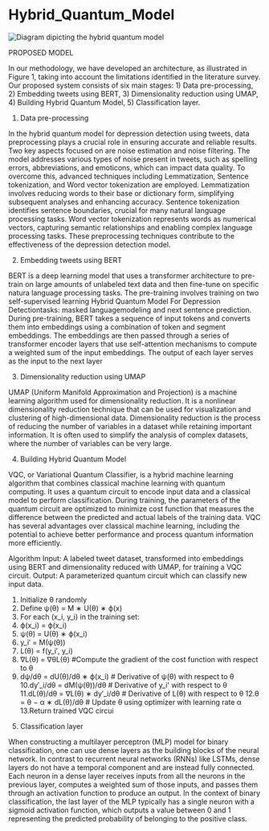 # Hybrid_Quantum_Model
![Diagram dipicting the hybrid quantum model](https://github.com/AjayKrishnaDerebail/Hybrid_Quantum_Model/assets/85861443/1fafe0cc-8aef-4dd2-8db7-6b322629e2a7)

PROPOSED MODEL

In our methodology, we have developed an architecture, as illustrated in Figure 1, 
taking into account the limitations identified in the literature survey. Our proposed 
system consists of six main stages: 1) Data pre-processing, 2) Embedding tweets 
using BERT, 3) Dimensionality reduction using UMAP, 4) Building Hybrid Quantum 
Model, 5) Classification layer. 

1) Data pre-processing

In the hybrid quantum model for depression detection using tweets, data preprocessing plays a crucial role in ensuring accurate and reliable results. Two key aspects focused on are noise estimation and noise filtering. The model addresses various types of noise present in tweets, such as spelling errors, abbreviations, and emoticons, which can impact data quality. To overcome this, advanced techniques including Lemmatization, Sentence tokenization, and Word vector tokenization are employed. Lemmatization involves reducing words to their base or dictionary form, simplifying subsequent analyses and enhancing accuracy. Sentence tokenization identifies sentence boundaries, crucial for many natural language processing tasks. Word vector tokenization represents words as numerical vectors, capturing semantic relationships and enabling complex language processing tasks. These preprocessing techniques contribute to the effectiveness of the depression detection model.

2) Embedding tweets using BERT

BERT is a deep learning model that uses a transformer architecture to pre-train on large amounts of unlabeled text data and then fine-tune on specific natura language processing tasks. The pre-training involves training on two self-supervised learning Hybrid Quantum Model For Depression Detectiontasks: masked languagemodeling and next sentence prediction. During pre-training, BERT takes a sequence of input tokens and converts them into embeddings using a combination of token and segment embeddings. The embeddings are then passed through a series of transformer encoder layers that use self-attention mechanisms to compute a weighted sum of the input embeddings. The output of each layer serves as the input to the next layer

3) Dimensionality reduction using UMAP

UMAP (Uniform Manifold Approximation and Projection) is a machine learning algorithm used for dimensionality reduction. It is a nonlinear dimensionality reduction 
technique that can be used for visualization and clustering of high-dimensional data. Dimensionality reduction is the process of reducing the number of variables in a dataset while retaining important information. It is often used to simplify the analysis of complex datasets, where the number of variables can be very large.

4) Building Hybrid Quantum Model

VQC, or Variational Quantum Classifier, is a hybrid machine learning algorithm that combines classical machine learning with quantum computing. It uses a quantum 
circuit to encode input data and a classical model to perform classification. During training, the parameters of the quantum circuit are optimized to minimize cost function that measures the difference between the predicted and actual labels of the training data. VQC has several advantages over classical machine learning, including the potential to achieve better performance and process quantum information more efficiently.

Algorithm
Input: A labeled tweet dataset, transformed into embeddings using BERT and 
dimensionality reduced with UMAP, for training a VQC circuit.
Output: A parameterized quantum circuit which can classify new input data.
1. Initialize θ randomly
2. Define ψ(θ) = M ∗ U(θ) ∗ ϕ(x)
3. For each (x_i, y_i) in the training set: 
4. ϕ(x_i) = ϕ(x_i)
5. ψ(θ) = U(θ) ∗ ϕ(x_i)
6. y_i′ = M(ψ(θ))
7. L(θ) = f(y_i′, y_i)
8. ∇L(θ) = ∇θL(θ) #Compute the gradient of the cost function with respect to θ
9. dψ/dθ = dU(θ)/dθ ∗ ϕ(x_i) # Derivative of ψ(θ) with respect to θ
10.dy′_i/dθ = dM(ψ(θ))/dθ # Derivative of y_i' with respect to θ
11.dL(θ)/dθ = ∇L(θ) ∗ dy′_i/dθ # Derivative of L(θ) with respect to θ
12.θ = θ − α ∗ dL(θ)/dθ # Update θ using optimizer with learning rate α
13.Return trained VQC circui

5) Classification layer

When constructing a multilayer perceptron (MLP) model for binary classification, one can use dense layers as the building blocks of the neural network. In contrast to recurrent neural networks (RNNs) like LSTMs, dense layers do not have a temporal component and are instead fully connected. Each neuron in a dense layer receives inputs from all the neurons in the previous layer, computes a weighted sum of those inputs, and passes them through an activation function to produce an output. In the context of binary classification, the last layer of the MLP typically has a single neuron with a sigmoid activation function, which outputs a value between 0 and 1 representing the predicted probability of belonging to the positive class.

